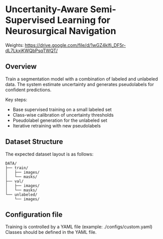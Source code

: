 # Uncertanity-Aware Semi-Supervised Learning for Neurosurgical Navigation

Weights: https://drive.google.com/file/d/1wGZ4kIfj_DF5r-dL7LkxjKWQbPsqTWQT/

## Overview

Train a segmentation model with a combination of labeled and unlabeled data. The system estimate uncertainty and generates pseudolabels for confident predictions.

Key steps:
- Base supervised training on a small labeled set
- Class-wise calibration of uncertainty thresholds
- Pseudolabel generation for the unlabeled set
- Iterative retraining with new pseudolabels

## Dataset Structure

The expected dataset layout is as follows:

```
DATA/
├── train/
│   ├── images/
│   └── masks/
├── val/
│   ├── images/
│   └── masks/
└── unlabeled/
    └── images/
```
## Configuration file

Training is controlled by a YAML file (example: ./configs/custom.yaml)
Classes should be defined in the YAML file.
